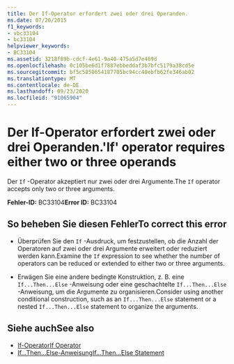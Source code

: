 ```yaml
---
title: Der If-Operator erfordert zwei oder drei Operanden.
ms.date: 07/20/2015
f1_keywords:
- vbc33104
- bc33104
helpviewer_keywords:
- BC33104
ms.assetid: 3218f89b-cdcf-4e61-9a40-475a5d7e469d
ms.openlocfilehash: 0c105be6d1f7887ebbeddaf3b7bfc5179a38cd5e
ms.sourcegitcommit: bf5c5850654187705bc94cc40ebfb62fe346ab02
ms.translationtype: MT
ms.contentlocale: de-DE
ms.lasthandoff: 09/23/2020
ms.locfileid: "91065904"
---
```

# <a name="if-operator-requires-either-two-or-three-operands"></a><span data-ttu-id="f8799-102">Der If-Operator erfordert zwei oder drei Operanden.</span><span class="sxs-lookup"><span data-stu-id="f8799-102">'If' operator requires either two or three operands</span></span>

<span data-ttu-id="f8799-103">Der `If` -Operator akzeptiert nur zwei oder drei Argumente.</span><span class="sxs-lookup"><span data-stu-id="f8799-103">The `If` operator accepts only two or three arguments.</span></span>  
  
 <span data-ttu-id="f8799-104">**Fehler-ID:** BC33104</span><span class="sxs-lookup"><span data-stu-id="f8799-104">**Error ID:** BC33104</span></span>  
  
## <a name="to-correct-this-error"></a><span data-ttu-id="f8799-105">So beheben Sie diesen Fehler</span><span class="sxs-lookup"><span data-stu-id="f8799-105">To correct this error</span></span>  
  
- <span data-ttu-id="f8799-106">Überprüfen Sie den `If` -Ausdruck, um festzustellen, ob die Anzahl der Operatoren auf zwei oder drei Argumente erweitert oder reduziert werden kann.</span><span class="sxs-lookup"><span data-stu-id="f8799-106">Examine the `If` expression to see whether the number of operators can be reduced or extended to either two or three arguments.</span></span>  
  
- <span data-ttu-id="f8799-107">Erwägen Sie eine andere bedingte Konstruktion, z. B. eine `If...Then...Else` -Anweisung oder eine geschachtelte `If...Then...Else` -Anweisung, um die Argumente zu organisieren.</span><span class="sxs-lookup"><span data-stu-id="f8799-107">Consider using another conditional construction, such as an `If...Then...Else` statement or a nested `If...Then...Else` statement to organize the arguments.</span></span>  
  
## <a name="see-also"></a><span data-ttu-id="f8799-108">Siehe auch</span><span class="sxs-lookup"><span data-stu-id="f8799-108">See also</span></span>

- [<span data-ttu-id="f8799-109">If-Operator</span><span class="sxs-lookup"><span data-stu-id="f8799-109">If Operator</span></span>](../language-reference/operators/if-operator.md)
- [<span data-ttu-id="f8799-110">If...Then...Else-Anweisung</span><span class="sxs-lookup"><span data-stu-id="f8799-110">If...Then...Else Statement</span></span>](../language-reference/statements/if-then-else-statement.md)
